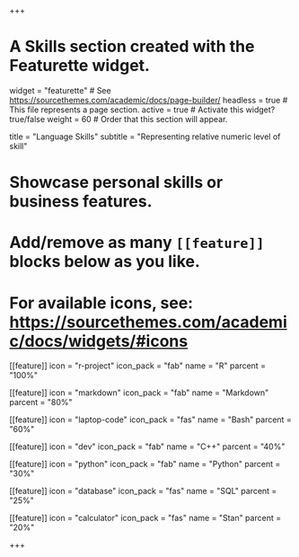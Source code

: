+++
# A Skills section created with the Featurette widget.
widget = "featurette"  # See https://sourcethemes.com/academic/docs/page-builder/
headless = true  # This file represents a page section.
active = true  # Activate this widget? true/false
weight = 60  # Order that this section will appear.

title = "Language Skills"
subtitle = "Representing relative numeric level of skill"

# Showcase personal skills or business features.
# 
# Add/remove as many `[[feature]]` blocks below as you like.
# 
# For available icons, see: https://sourcethemes.com/academic/docs/widgets/#icons

[[feature]]
  icon = "r-project"
  icon_pack = "fab"
  name = "R"
  parcent = "100%"
  
[[feature]]
  icon = "markdown"
  icon_pack = "fab"
  name = "Markdown"
  parcent = "80%"
  
[[feature]]
  icon = "laptop-code"
  icon_pack = "fas"
  name = "Bash"
  parcent = "60%"
  
[[feature]]
  icon = "dev"
  icon_pack = "fab"
  name = "C++"
  parcent = "40%"  
  
[[feature]]
  icon = "python"
  icon_pack = "fab"
  name = "Python"
  parcent = "30%"
  
[[feature]]
  icon = "database"
  icon_pack = "fas"
  name = "SQL"
  parcent = "25%"
  
[[feature]]
  icon = "calculator"
  icon_pack = "fas"
  name = "Stan"
  parcent = "20%"
  



+++
